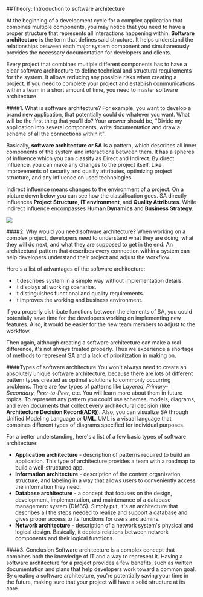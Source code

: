 ##Theory: Introduction to software architecture

At the beginning of a development cycle for a complex
application that combines multiple components, you may
notice that you need to have a proper structure that 
represents all interactions happening within. **Software
architecture** is the term that defines said structure. It 
helps understand the relationships between each major
system component and simultaneously provides the
necessary documentation for developers and clients.

Every project that combines multiple different
components has to have a clear software architecture to
define technical and structural requirements for the 
system. It allows reducing any possible risks when
creating a project. If you need to complete your project
and establish communications within a team in a short
amount of time, you need to master software
architecture.

####1. What is software architecture?
For example, you want to develop a brand new
application, that potentially could do whatever you want.
What will be the first thing that you'll do? Your answer
should be, "Divide my application into several
components, write documentation and draw a scheme of 
all the connections within it".

Basically, **software architecture or SA** is a pattern, which
describes all inner components of the system and 
interactions between them. It has a spheres of influence
which you can classify as Direct and Indirect. By direct
influence, you can make any changes to the project itself.
Like improvements of security and quality attributes,
optimizing project structure, and any influence on used
technologies.

Indirect influence means changes to the environment of a 
project. On a picture down below you can see how the 
classification goes. SA directly influences **Project
Structure**, **IT environment**, and **Quality Attributes**. While
indirect influence encompasses **Human Dynamics** and 
**Business Strategy**.

![](https://ucarecdn.com/1d0bb2a0-a0dd-486f-91ab-5f79345f4424/)

####2. Why would you need software architecture?
When working on a complex project, developers need to 
understand what they are doing, what they will do next,
and what they are supposed to get in the end. An
architectural pattern that describes every connection
within a system can help developers understand their
project and adjust the workflow.

Here's a list of advantages of the software architecture:
- It describes system in a simple way without
  implementation details.
- It displays all working scenarios.
- It distinguishes functional and quality requirements.
- It improves the working and business environment.

If you properly distribute functions between the elements
of SA, you could potentially save time for the developers
working on implementing new features. Also, it would be
easier for the new team members to adjust to the 
workflow.

Then again, although creating a software architecture can
make a real difference, it's not always treated properly.
Thus we experience a shortage of methods to represent
SA and a lack of prioritization in making on.

####Types of software architecture
You won't always need to create an absolutely unique
software architecture, because there are lots of different
pattern types created as optimal solutions to commonly
occurring problems. There are few types of patterns like
_Layered_, _Primary-Secondary_, _Peer-to-Peer_, etc. You will
learn more about them in future topics. To represent any
pattern you could use schemes, models, diagrams, and 
even documents that collect every architectural decision
(like **Architecture Decision Record(ADR)**). Also, you can
visualize SA through Unified Modeling Language or **UML**.
UML is a visual language that combines different types of 
diagrams specified for individual purposes.

For a better understanding, here's a list of a few basic
types of software architecture:
- **Application architecture** - description of patterns
  required to build an application. This type of 
  architecture provides a team with a roadmap to
  build a well-structured app.
- **Information architecture** - description of the 
  content organization, structure, and labeling in a 
  way that allows users to conveniently access the
  information they need.
- **Database architecture** - a concept that focuses on the 
  design, development, implementation, and maintenance of a 
  database management system (DMBS). Simply put, it's an
  architecture that describes all the steps needed to realize
  and support a database and gives proper access to its
  functions for users and admins.
- **Network architecture** - description of a network system's
  physical and logical design. Basically, it depicts relations
  between network components and their logical functions.

####3. Conclusion
Software architecture is a complex concept that combines both
the knowledge of IT and a way to represent it. Having a software
architecture for a project provides a few benefits, such as written
documentation and plans that help developers work toward a 
common goal. By creating a software architecture, you're
potentially saving your time in the future, making sure that your 
project will have a solid structure at its core.